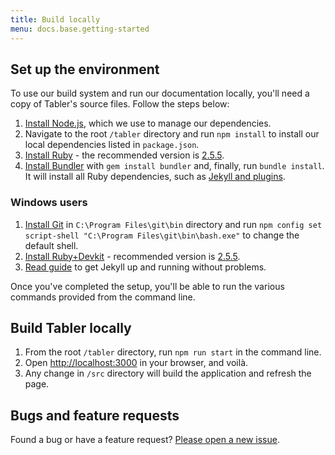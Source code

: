 ```yaml
---
title: Build locally
menu: docs.base.getting-started
---
```


## Set up the environment

To use our build system and run our documentation locally, you'll need a copy of Tabler's source files. Follow the steps below:

1. [Install Node.js](https://nodejs.org/download/), which we use to manage our dependencies.
2. Navigate to the root `/tabler` directory and run `npm install` to install our local dependencies listed in `package.json`.
3. [Install Ruby](https://ruby-lang.org/en/documentation/installation/) - the recommended version is [2.5.5](https://cache.ruby-lang.org/pub/ruby/2.5/ruby-2.5.5.tar.gz).
4. [Install Bundler](https://bundler.io) with `gem install bundler` and, finally, run `bundle install`. It will install all Ruby dependencies, such as [Jekyll and plugins](https://jekyllrb.com).

### Windows users
1. [Install Git](https://git-scm.com/download/win) in `C:\Program Files\git\bin` directory and run `npm config set script-shell "C:\Program Files\git\bin\bash.exe"` to change the default shell.
2. [Install Ruby+Devkit](https://rubyinstaller.org/downloads/) - recommended version is [2.5.5](https://github.com/oneclick/rubyinstaller2/releases/download/RubyInstaller-2.5.5-1/rubyinstaller-devkit-2.5.5-1-x86.exe).
3. [Read guide](https://jekyllrb.com/docs/installation/windows/) to get Jekyll up and running without problems.

Once you've completed the setup, you'll be able to run the various commands provided from the command line.

## Build Tabler locally

1. From the root `/tabler` directory, run `npm run start` in the command line.
2. Open [http://localhost:3000](http://localhost:3000) in your browser, and voilà.
3. Any change in `/src` directory will build the application and refresh the page.


## Bugs and feature requests

Found a bug or have a feature request? [Please open a new issue](https://github.com/tabler/tabler/issues/new).